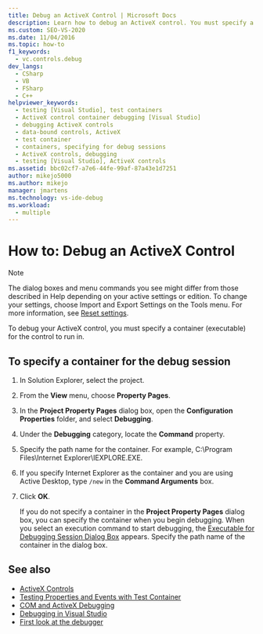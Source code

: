 ```yaml
---
title: Debug an ActiveX Control | Microsoft Docs
description: Learn how to debug an ActiveX control. You must specify a containing executable, which you can do in Project Property Pages or when you begin debugging.
ms.custom: SEO-VS-2020
ms.date: 11/04/2016
ms.topic: how-to
f1_keywords: 
  - vc.controls.debug
dev_langs: 
  - CSharp
  - VB
  - FSharp
  - C++
helpviewer_keywords: 
  - testing [Visual Studio], test containers
  - ActiveX control container debugging [Visual Studio]
  - debugging ActiveX controls
  - data-bound controls, ActiveX
  - test container
  - containers, specifying for debug sessions
  - ActiveX controls, debugging
  - testing [Visual Studio], ActiveX controls
ms.assetid: bbc02cf7-a7e6-44fe-99af-87a43e1d7251
author: mikejo5000
ms.author: mikejo
manager: jmartens
ms.technology: vs-ide-debug
ms.workload: 
  - multiple
---
```

# How to: Debug an ActiveX Control

> [!NOTE]
> The dialog boxes and menu commands you see might differ from those described in Help depending on your active settings or edition. To change your settings, choose Import and Export Settings on the Tools menu. For more information, see [Reset settings](../ide/environment-settings.md#reset-settings).

To debug your ActiveX control, you must specify a container (executable) for the control to run in.

## To specify a container for the debug session

1. In Solution Explorer, select the project.

2. From the **View** menu, choose **Property Pages**.

3. In the **Project Property Pages** dialog box, open the **Configuration Properties** folder, and select **Debugging**.

4. Under the **Debugging** category, locate the **Command** property.

5. Specify the path name for the container. For example, C:\Program Files\Internet Explorer\IEXPLORE.EXE.

6. If you specify Internet Explorer as the container and you are using Active Desktop, type `/new` in the **Command Arguments** box.

7. Click **OK**.

     If you do not specify a container in the **Project Property Pages** dialog box, you can specify the container when you begin debugging. When you select an execution command to start debugging, the [Executable for Debugging Session Dialog Box](../debugger/executable-for-debugging-session-dialog-box.md) appears. Specify the path name of the container in the dialog box.

## See also

- [ActiveX Controls](/cpp/mfc/activex-controls)
- [Testing Properties and Events with Test Container](/cpp/mfc/testing-properties-and-events-with-test-container)
- [COM and ActiveX Debugging](../debugger/com-and-activex-debugging.md)
- [Debugging in Visual Studio](../debugger/index.yml)
- [First look at the debugger](../debugger/debugger-feature-tour.md)
